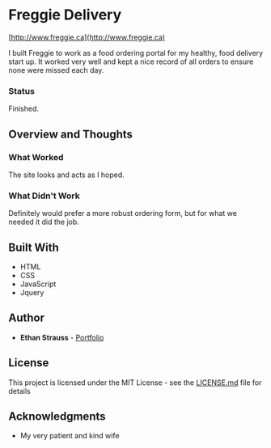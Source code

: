 # Freggie Delivery
[http://www.freggie.ca](http://www.freggie.ca)

I built Freggie to work as a food ordering portal for my healthy, food delivery start up. It worked very well and kept a nice record of all orders to ensure none were missed each day.

### Status

Finished. 

## Overview and Thoughts

### What Worked

The site looks and acts as I hoped.

### What Didn't Work

Definitely would prefer a more robust ordering form, but for what we needed it did the job.

## Built With

* HTML
* CSS
* JavaScript
* Jquery

## Author

* **Ethan Strauss** - [Portfolio](https://dotethan.github.io)

## License

This project is licensed under the MIT License - see the [LICENSE.md](LICENSE.md) file for details

## Acknowledgments

* My very patient and kind wife

